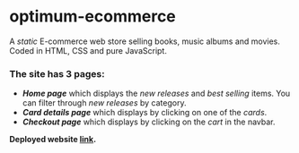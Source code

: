 # optimum-ecommerce
A _static_ E-commerce web store selling books, music albums and movies. Coded in HTML, CSS and pure JavaScript.

### The site has 3 pages:
- ***Home page*** which displays the _new releases_ and _best selling_ items. You can filter through _new releases_ by category.
- ***Card details page*** which displays by clicking on one of the _cards_.
- ***Checkout page*** which displays by clicking on the _cart_ in the navbar.

**Deployed website [link](https://optimum-ecommerce.netlify.com/).**
